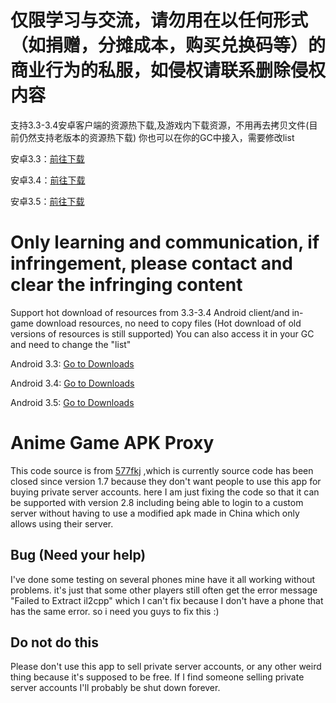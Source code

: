 # 仅限学习与交流，请勿用在以任何形式（如捐赠，分摊成本，购买兑换码等）的商业行为的私服，如侵权请联系删除侵权内容
支持3.3-3.4安卓客户端的资源热下载,及游戏内下载资源，不用再去拷贝文件(目前仍然支持老版本的资源热下载)
你也可以在你的GC中接入，需要修改list

安卓3.3：[前往下载](https://github.com/xlpmyxhdr/Launcher-Android/releases/tag/3.3.0)

安卓3.4：[前往下载](https://github.com/xlpmyxhdr/Launcher-Android/releases/tag/3.4.0)

安卓3.5：[前往下载](https://github.com/xlpmyxhdr/Launcher-Android/releases/tag/3.5.0)

# Only learning and communication, if infringement, please contact and clear the infringing content
Support hot download of resources from 3.3-3.4 Android client/and in-game download resources, no need to copy files (Hot download of old versions of resources is still supported)
You can also access it in your GC and need to change the "list"

Android 3.3: [Go to Downloads](https://github.com/xlpmyxhdr/Launcher-Android/releases/tag/3.3.0)

Android 3.4: [Go to Downloads](https://github.com/xlpmyxhdr/Launcher-Android/releases/tag/3.4.0)

Android 3.5: [Go to Downloads](https://github.com/xlpmyxhdr/Launcher-Android/releases/tag/3.5.0)


# Anime Game APK Proxy
This code source is from [577fkj](https://github.com/577fkj) ,which is currently source code has been closed since version 1.7 because they don't want people to use this app for buying private server accounts. here I am just fixing the code so that it can be supported with version 2.8 including being able to login to a custom server without having to use a modified apk made in China which only allows using their server.

## Bug (Need your help)
I've done some testing on several phones mine have it all working without problems. it's just that some other players still often get the error message "Failed to Extract il2cpp" which I can't fix because I don't have a phone that has the same error. so i need you guys to fix this :)

## Do not do this
Please don't use this app to sell private server accounts, or any other weird thing because it's supposed to be free. If I find someone selling private server accounts I'll probably be shut down forever.
